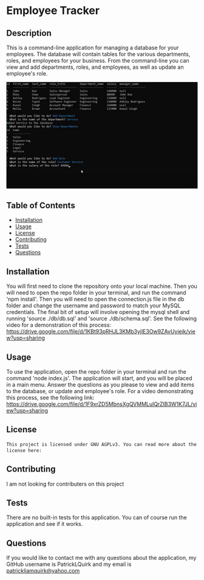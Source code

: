 
# Employee Tracker

## Description
This is a command-line application for managing a database for your employees. The database will contain tables for the various departments, roles, and employees for your business. From the command-line you can view and add departments, roles, and employees, as well as update an employee's role.

![Code](employee-tracker.png)

## Table of Contents

- [Installation](#installation)
- [Usage](#usage)
- [License](#license)
- [Contributing](#contributing)
- [Tests](#tests)
- [Questions](#questions)

## Installation
You will first need to clone the repository onto your local machine. Then you will need to open the repo folder in your terminal, and run the command 'npm install'. Then you will need to open the connection.js file in the db folder and change the username and password to match your MySQL credentials. The final bit of setup will involve opening the mysql shell and running 'source ./db/db.sql' and 'source ./db/schema.sql'. See the following video for a demonstration of this process: https://drive.google.com/file/d/1KBt93pRHJL3KMb3yjlE3Ow9ZAvUyieik/view?usp=sharing

## Usage
To use the application, open the repo folder in your terminal and run the command 'node index.js'. The application will start, and you will be placed in a main menu. Answer the questions as you please to view and add items to the database, or update and employee's role. For a video demonstrating this process, see the following link: https://drive.google.com/file/d/1F9xrZD5MbnsXgQVMMLulQrZIB3W1K7JL/view?usp=sharing

## License

    This project is licensed under GNU AGPLv3. You can read more about the license here: 
    

## Contributing
I am not looking for contributers on this project

## Tests
There are no built-in tests for this application. You can of course run the application and see if it works.

## Questions
If you would like to contact me with any questions about the application, my GitHub username is PatrickLQuirk and my email is patrickliamquirk@yahoo.com
